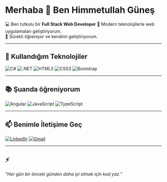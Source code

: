 # Merhaba 👋 Ben Himmetullah Güneş  

💻 Ben tutkulu bir **Full Stack Web Developer** 
🚀 Modern teknolojilerle web uygulamaları geliştiriyorum.  
🌱 Sürekli öğreniyor ve kendimi geliştiriyorum. 

---

## 🔧 Kullandığım Teknolojiler
![C#](https://img.shields.io/badge/C%23-239120?style=for-the-badge&logo=c-sharp&logoColor=white)
![.NET](https://img.shields.io/badge/.NET-512BD4?style=for-the-badge&logo=dotnet&logoColor=white)
![HTML5](https://img.shields.io/badge/HTML5-E34F26?style=for-the-badge&logo=html5&logoColor=white)
![CSS3](https://img.shields.io/badge/CSS3-1572B6?style=for-the-badge&logo=css3&logoColor=white)
![Bootstrap](https://img.shields.io/badge/Bootstrap-563D7C?style=for-the-badge&logo=bootstrap&logoColor=white)

---

## 📚 Şuanda öğreniyorum
![Angular](https://img.shields.io/badge/Angular-DD0031?style=for-the-badge&logo=angular&logoColor=white)
![JavaScript](https://img.shields.io/badge/JavaScript-F7DF1E?style=for-the-badge&logo=javascript&logoColor=black)
![TypeScript](https://img.shields.io/badge/TypeScript-007ACC?style=for-the-badge&logo=typescript&logoColor=white)

---

## 📫 Benimle İletişime Geç
[![LinkedIn](https://img.shields.io/badge/LinkedIn-0077B5?style=for-the-badge&logo=linkedin&logoColor=white)](https://www.linkedin.com/in/himmetullah-güneş)
[![Gmail](https://img.shields.io/badge/Gmail-D14836?style=for-the-badge&logo=gmail&logoColor=white)](mailto:himmetullahgns@gmail.com)

---

## ⚡ 
_“Her gün bir önceki günden daha iyi olmak için kod yaz.”_  
